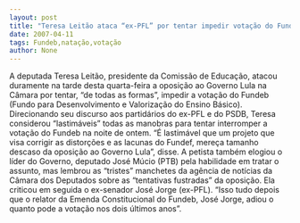 ```yaml
---
layout: post
title: "Teresa Leitão ataca “ex-PFL” por tentar impedir votação do Fundeb"
date: 2007-04-11
tags: Fundeb,natação,votação
author: None
---
```

A deputada Teresa Leitão, presidente da Comissão de Educação, atacou duramente na tarde desta quarta-feira a oposição ao Governo Lula na Câmara por tentar, “de todas as formas”, impedir a votação do Fundeb (Fundo para Desenvolvimento e Valorização do Ensino Básico).
Direcionando seu discurso aos partidários do ex-PFL e do PSDB, Teresa considerou “lastimáveis” todas as manobras para tentar interromper a votação do Fundeb na noite de ontem. 
“É lastimável que um projeto que visa corrigir as distorções e as lacunas do Fundef, mereça tamanho descaso da oposição ao Governo Lula”, disse.
A petista também elogiou o líder do Governo, deputado José Múcio (PTB) pela habilidade em tratar o assunto, mas lembrou as “tristes” manchetes da agência de notícias da Câmara dos Deputados sobre as “tentativas fustradas” da oposição. 
Ela criticou em seguida o ex-senador José Jorge (ex-PFL). “Isso tudo depois que o relator da Emenda Constitucional do Fundeb, José Jorge, adiou o quanto pode a votação nos dois últimos anos”.  